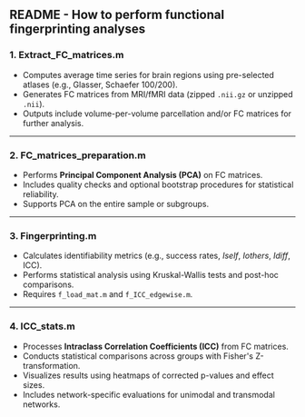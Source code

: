 ## **README - How to perform functional fingerprinting analyses**

### **1. Extract_FC_matrices.m**  
- Computes average time series for brain regions using pre-selected atlases (e.g., Glasser, Schaefer 100/200).  
- Generates FC matrices from MRI/fMRI data (zipped `.nii.gz` or unzipped `.nii`).  
- Outputs include volume-per-volume parcellation and/or FC matrices for further analysis.

---

### **2. FC_matrices_preparation.m**  
- Performs **Principal Component Analysis (PCA)** on FC matrices.  
- Includes quality checks and optional bootstrap procedures for statistical reliability.  
- Supports PCA on the entire sample or subgroups.

---

### **3. Fingerprinting.m**  
- Calculates identifiability metrics (e.g., success rates, *Iself*, *Iothers*, *Idiff*, ICC).  
- Performs statistical analysis using Kruskal-Wallis tests and post-hoc comparisons.  
- Requires `f_load_mat.m` and `f_ICC_edgewise.m`.

---

### **4. ICC_stats.m**  
- Processes **Intraclass Correlation Coefficients (ICC)** from FC matrices.  
- Conducts statistical comparisons across groups with Fisher's Z-transformation.  
- Visualizes results using heatmaps of corrected p-values and effect sizes.  
- Includes network-specific evaluations for unimodal and transmodal networks.
